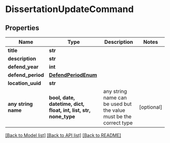 # DissertationUpdateCommand


## Properties
Name | Type | Description | Notes
------------ | ------------- | ------------- | -------------
**title** | **str** |  | 
**description** | **str** |  | 
**defend_year** | **int** |  | 
**defend_period** | [**DefendPeriodEnum**](DefendPeriodEnum.md) |  | 
**location_uuid** | **str** |  | 
**any string name** | **bool, date, datetime, dict, float, int, list, str, none_type** | any string name can be used but the value must be the correct type | [optional]

[[Back to Model list]](../README.md#documentation-for-models) [[Back to API list]](../README.md#documentation-for-api-endpoints) [[Back to README]](../README.md)


